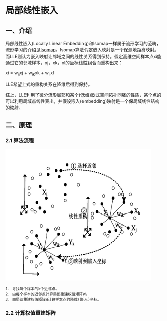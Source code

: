 # 局部线性嵌入
## 一、介绍
局部线性嵌入(Locally Linear Embedding)和Isomap一样属于流形学习的范畴，流形学习的介绍见[Isomap](ISOMAP.md)。Isomap算法假定嵌入映射是一个保测地距离映射。
而LLE则认为嵌入映射让邻域之间的线性关系得到保持。假定高维空间样本点xi能通过它的邻域样本，xj，xk，xl的坐标线性组合而重构出来：

xi = w<sub>ij</sub>xj + w<sub>ik</sub>xk + w<sub>il</sub>xl

LLE希望上式的重构关系在降维后得到保持。

综上，LLE利用了微分流形局部和某个(低维)欧式空间拓扑同胚的性质，某个点的可以利用局域点线性表出，并假设嵌入(embedding)映射是一个保局域线性结构的映射。

## 二、原理

### 2.1 算法流程

![LLE-algorithm](../resources/LLE/LLE_algorithm.png)

```
1. 寻找每个样本的k个近邻点。
2. 由每个样本的近邻点计算局部重建权值矩阵W。
3. 由局部重建权值矩阵W计算样本点的降维(嵌入)坐标。
```
### 2.2 计算权值重建矩阵


